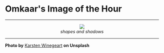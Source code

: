 # Omkaar's Image of the Hour

---

<div align="center">

<a href="https://unsplash.com/photos/a-man-casts-a-shadow-on-a-blue-background-Y9TiVk_Yhv4">
  <img src="https://images.unsplash.com/photo-1746469535771-71a672e8719f?crop=entropy&cs=tinysrgb&fit=max&fm=jpg&ixid=M3w3NjA2Nzh8MHwxfHJhbmRvbXx8fHx8fHx8fDE3NTA1Mzk2MDB8&ixlib=rb-4.1.0&q=80&w=1080" style="max-width:100%; height:auto;">
</a>

<br>
<i>shapes and shadows</i>

</div>

---

**Photo by** [Karsten Winegeart](https://unsplash.com/@karsten116) **on Unsplash**
